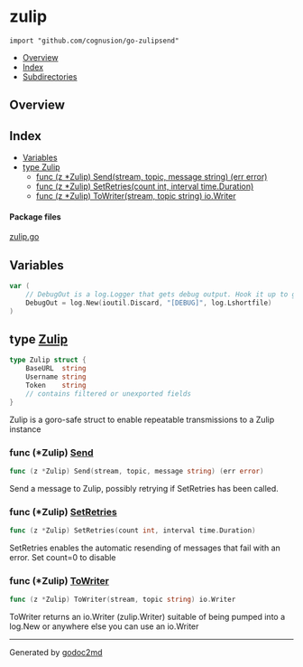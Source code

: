 

# zulip
`import "github.com/cognusion/go-zulipsend"`

* [Overview](#pkg-overview)
* [Index](#pkg-index)
* [Subdirectories](#pkg-subdirectories)

## <a name="pkg-overview">Overview</a>



## <a name="pkg-index">Index</a>
* [Variables](#pkg-variables)
* [type Zulip](#Zulip)
  * [func (z *Zulip) Send(stream, topic, message string) (err error)](#Zulip.Send)
  * [func (z *Zulip) SetRetries(count int, interval time.Duration)](#Zulip.SetRetries)
  * [func (z *Zulip) ToWriter(stream, topic string) io.Writer](#Zulip.ToWriter)


#### <a name="pkg-files">Package files</a>
[zulip.go](https://github.com/cognusion/go-zulipsend/tree/master/zulip.go)



## <a name="pkg-variables">Variables</a>
``` go
var (
    // DebugOut is a log.Logger that gets debug output. Hook it up to get output
    DebugOut = log.New(ioutil.Discard, "[DEBUG]", log.Lshortfile)
)
```



## <a name="Zulip">type</a> [Zulip](https://github.com/cognusion/go-zulipsend/tree/master/zulip.go?s=383:493#L22)
``` go
type Zulip struct {
    BaseURL  string
    Username string
    Token    string
    // contains filtered or unexported fields
}

```
Zulip is a goro-safe struct to enable repeatable transmissions to a Zulip instance










### <a name="Zulip.Send">func</a> (\*Zulip) [Send](https://github.com/cognusion/go-zulipsend/tree/master/zulip.go?s=1026:1089#L44)
``` go
func (z *Zulip) Send(stream, topic, message string) (err error)
```
Send a message to Zulip, possibly retrying if SetRetries has been called.




### <a name="Zulip.SetRetries">func</a> (\*Zulip) [SetRetries](https://github.com/cognusion/go-zulipsend/tree/master/zulip.go?s=601:662#L31)
``` go
func (z *Zulip) SetRetries(count int, interval time.Duration)
```
SetRetries enables the automatic resending of messages that fail with an error. Set count=0 to disable




### <a name="Zulip.ToWriter">func</a> (\*Zulip) [ToWriter](https://github.com/cognusion/go-zulipsend/tree/master/zulip.go?s=843:899#L38)
``` go
func (z *Zulip) ToWriter(stream, topic string) io.Writer
```
ToWriter returns an io.Writer (zulip.Writer) suitable of being pumped into a log.New or anywhere
else you can use an io.Writer








- - -
Generated by [godoc2md](http://godoc.org/github.com/cognusion/godoc2md)

